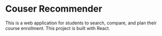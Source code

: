 # Couser Recommender
This is a web application for students to search, compare, and plan their course enrollment. This project is built with React.